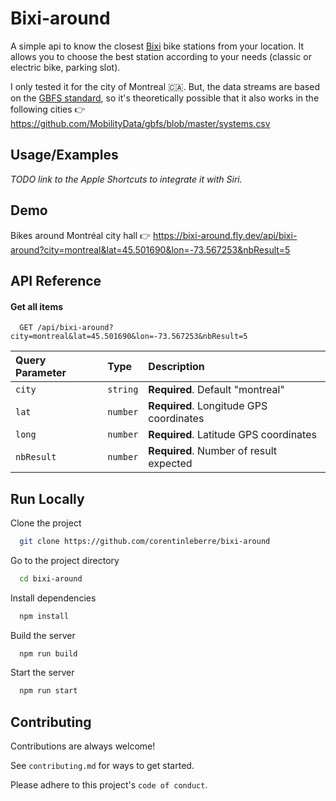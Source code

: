 # Bixi-around

A simple api to know the closest [Bixi](https://bixi.com) bike stations from your location.
It allows you to choose the best station according to your needs (classic or electric bike, parking slot).

I only tested it for the city of Montreal 🇨🇦. But, the data streams are based on the [GBFS standard](https://github.com/MobilityData/gbfs), so it's theoretically possible that it also works in the following cities 👉 https://github.com/MobilityData/gbfs/blob/master/systems.csv

## Usage/Examples

_TODO link to the Apple Shortcuts to integrate it with Siri._

## Demo

Bikes around Montréal city hall 👉 https://bixi-around.fly.dev/api/bixi-around?city=montreal&lat=45.501690&lon=-73.567253&nbResult=5

## API Reference

#### Get all items

```http
  GET /api/bixi-around?city=montreal&lat=45.501690&lon=-73.567253&nbResult=5
```

| Query Parameter | Type     | Description                             |
| :-------------- | :------- | :-------------------------------------- |
| `city`          | `string` | **Required**. Default "montreal"        |
| `lat`           | `number` | **Required**. Longitude GPS coordinates |
| `long`          | `number` | **Required**. Latitude GPS coordinates  |
| `nbResult`      | `number` | **Required**. Number of result expected |

## Run Locally

Clone the project

```bash
  git clone https://github.com/corentinleberre/bixi-around
```

Go to the project directory

```bash
  cd bixi-around
```

Install dependencies

```bash
  npm install
```

Build the server

```bash
  npm run build
```

Start the server

```bash
  npm run start
```

## Contributing

Contributions are always welcome!

See `contributing.md` for ways to get started.

Please adhere to this project's `code of conduct`.
